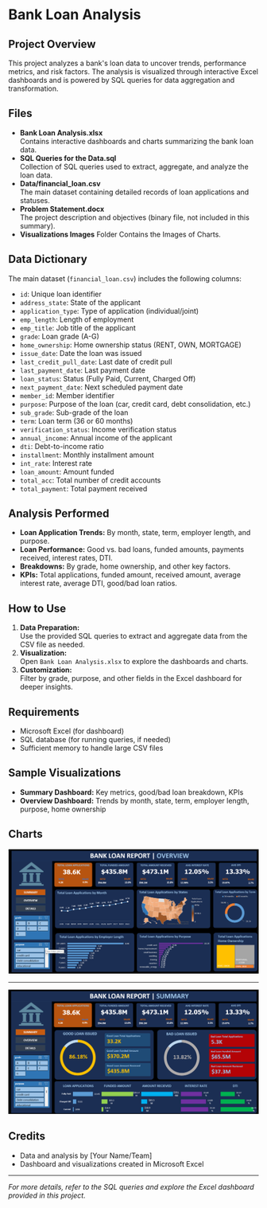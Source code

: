 # Bank Loan Analysis

## Project Overview

This project analyzes a bank's loan data to uncover trends, performance metrics, and risk factors. The analysis is visualized through interactive Excel dashboards and is powered by SQL queries for data aggregation and transformation.

## Files

- **Bank Loan Analysis.xlsx**  
  Contains interactive dashboards and charts summarizing the bank loan data.
- **SQL Queries for the Data.sql**  
  Collection of SQL queries used to extract, aggregate, and analyze the loan data.
- **Data/financial_loan.csv**  
  The main dataset containing detailed records of loan applications and statuses.
- **Problem Statement.docx**  
  The project description and objectives (binary file, not included in this summary).
- **Visualizations Images**
  Folder Contains the Images of Charts.

## Data Dictionary

The main dataset (`financial_loan.csv`) includes the following columns:

- `id`: Unique loan identifier
- `address_state`: State of the applicant
- `application_type`: Type of application (individual/joint)
- `emp_length`: Length of employment
- `emp_title`: Job title of the applicant
- `grade`: Loan grade (A-G)
- `home_ownership`: Home ownership status (RENT, OWN, MORTGAGE)
- `issue_date`: Date the loan was issued
- `last_credit_pull_date`: Last date of credit pull
- `last_payment_date`: Last payment date
- `loan_status`: Status (Fully Paid, Current, Charged Off)
- `next_payment_date`: Next scheduled payment date
- `member_id`: Member identifier
- `purpose`: Purpose of the loan (car, credit card, debt consolidation, etc.)
- `sub_grade`: Sub-grade of the loan
- `term`: Loan term (36 or 60 months)
- `verification_status`: Income verification status
- `annual_income`: Annual income of the applicant
- `dti`: Debt-to-income ratio
- `installment`: Monthly installment amount
- `int_rate`: Interest rate
- `loan_amount`: Amount funded
- `total_acc`: Total number of credit accounts
- `total_payment`: Total payment received

## Analysis Performed

- **Loan Application Trends:** By month, state, term, employer length, and purpose.
- **Loan Performance:** Good vs. bad loans, funded amounts, payments received, interest rates, DTI.
- **Breakdowns:** By grade, home ownership, and other key factors.
- **KPIs:** Total applications, funded amount, received amount, average interest rate, average DTI, good/bad loan ratios.

## How to Use

1. **Data Preparation:**  
   Use the provided SQL queries to extract and aggregate data from the CSV file as needed.
2. **Visualization:**  
   Open `Bank Loan Analysis.xlsx` to explore the dashboards and charts.
3. **Customization:**  
   Filter by grade, purpose, and other fields in the Excel dashboard for deeper insights.

## Requirements

- Microsoft Excel (for dashboard)
- SQL database (for running queries, if needed)
- Sufficient memory to handle large CSV files

## Sample Visualizations

- **Summary Dashboard:** Key metrics, good/bad loan breakdown, KPIs
- **Overview Dashboard:** Trends by month, state, term, employer length, purpose, home ownership

## Charts
![Overview Dashboard](Visualizations%20Images/Overview%20Dashboard.png)

---

![Summary Dashboard](Visualizations%20Images/Summary%20Dashboard.png)

## Credits

- Data and analysis by [Your Name/Team]
- Dashboard and visualizations created in Microsoft Excel

---

*For more details, refer to the SQL queries and explore the Excel dashboard provided in this project.*
